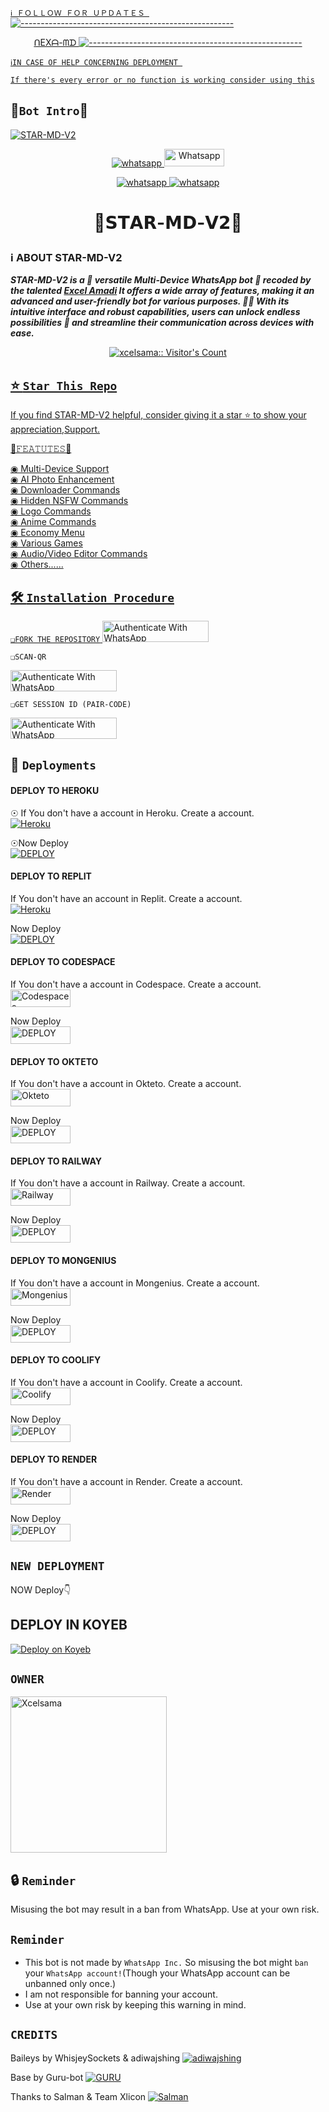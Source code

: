  [`ℹ️ ＦＯＬＬＯＷ ＦＯＲ ＵＰＤＡＴＥＳ
`](https://github.com/Xcelsama)
[![-----------------------------------------------------](https://raw.githubusercontent.com/andreasbm/readme/master/assets/lines/colored.png)](#table-of-contents)
      <p align="center">[ᑎEXᗩ-ᗰᗪ ](https://wa.me/+256789810043)
[![-----------------------------------------------------](https://raw.githubusercontent.com/andreasbm/readme/master/assets/lines/colored.png)](#table-of-contents)



[`ℹ️IN CASE OF HELP CONCERNING DEPLOYMENT
`](https://wa.me/+256789810043)

 [`If there's every error or no function is working consider using this`](https://github.com/henrygokugt99/NEXA-MD-)

##  🌠```Bot Intro```🌠
[![STAR-MD-V2](https://i.ibb.co/hVFKKb1/2024041510172390.jpg)](https://wa.me/+256789810043)
</p>
      <p align="center">
  <a href="https://wa.me//+2347045035241" target="_blank">
    <img alt="whatsapp" src="https://img.shields.io/badge/ Whatsapp -25D366?style=for-the-badge&logo=whatsapp&logoColor=white" />
  </a>
  <a aria-label="STAR-MD is free to use" href="https://chat.whatsapp.com/EmP3syvou18HrZk6R6nTAK" "target="_blank"><img alt='Whatsapp' src='https://img.shields.io/badge/OFFICIAL-GC-h?color=black&style=for-the-badge&logo=whatsapp' width="96.35" height="28"/></a></p>

   
 
<p align="center">
<a href='https://chat.whatsapp.com/Lg0lY4M1k8oDMYzylg86xs' 
  <a aria-label="Join our chats" href="https://chat.whatsapp.com/FdwbFnI8Fcf4VTVvFTFk08" target="_blank">

   <img alt="whatsapp" src="https://img.shields.io/badge/Join Group-25D366?style=for-the-badge&logo=whatsapp&logoColor=white" />
<img alt="whatsapp" src="https://img.shields.io/badge/Bot%20Whatsapp-25D366?style=for-the-badge&logo=whatsapp&logoColor=white" />

  <a
 href="https://wa.me//+2347045035241"></a>
</p>

  </a>


<h1 align="center"> 🌠𝗦𝗧𝗔𝗥-𝗠𝗗-𝗩𝟮🌠
</p>
   
### ℹ️ **ABOUT STAR-MD-V2**
***STAR-MD-V2 is a 🌟 versatile Multi-Device WhatsApp bot 🤖 recoded by the talented [Excel Amadi](https://github.com/Xcelsama) It offers a wide array of features, making it an advanced and user-friendly bot for various purposes. 🎉📱 With its intuitive interface and robust capabilities, users can unlock endless possibilities 🚀 and streamline their communication across devices with ease.***

</a>
   <a aria-label="STAR-MD-V2 is free to use" href="https://whatsapp.com/channel/0029VaBcXo4JJhzW9c1uVD2X" target="_blank">
 <p align="center"><img src="https://profile-counter.glitch.me/{xcelsama}/count.svg" alt="xcelsama:: Visitor's Count" /></p>



## ⭐ `Star This Repo`
If you find STAR-MD-V2 helpful, consider giving it a star ⭐ to show your appreciation,Support.



🚀𝙵𝙴𝙰𝚃𝚄𝚃𝙴𝚂🚀


◉ Multi-Device Support  
◉ AI Photo Enhancement  
◉ Downloader Commands  
◉ Hidden NSFW Commands  
◉ Logo Commands  
◉ Anime Commands  
◉ Economy Menu  
◉ Various Games  
◉ Audio/Video Editor Commands                   
◉ Others...... 

## 🛠️ `Installation Procedure`


```❏FORK THE REPOSITORY``` 
  <a href="https://github.com/Xcelsama/STAR-MD-V2/fork" target="_blank">
  <img src="https://img.shields.io/badge/FORK STAR-black?style=for-the-badge&logo=render" alt="Authenticate With WhatsApp" width="170" height="34">
</a>

```❏SCAN-QR```        

<a href="https://star-qr-70e418af7eed.herokuapp.com/" target="_blank">
  <img src="https://img.shields.io/badge/SCAN QR-black?style=for-the-badge&logo=render" alt="Authenticate With WhatsApp" width="170" height="34">
</a>



```❏GET SESSION ID (PAIR-CODE)```           
 
<a href="https://replit.com/@HopeAmadi/STAR-MD-V2-PAIR-CODE?s=app" target="_blank">
  <img src="https://img.shields.io/badge/SESSION ID-black?style=for-the-badge&logo=render" alt="Authenticate With WhatsApp" width="170" height="34">
</a>





## 🚀 `Deployments`
#### DEPLOY TO HEROKU 

☉ If You don't have a account in Heroku. Create a account.
    <br>
<a href='https://signup.heroku.com/' target="_blank"><img alt='Heroku' src='https://img.shields.io/badge/-Create-black?style=for-the-badge&logo=heroku&logoColor=white'/></a>

☉Now Deploy
    <br>
<a href='https://dashboard.heroku.com/new?template=https://github.com/Xcelsama/STAR-MD-V2' target="_blank"><img alt='DEPLOY' src='https://img.shields.io/badge/-DEPLOY-black?style=for-the-badge&logo=heroku&logoColor=white'/></a>

#### DEPLOY TO REPLIT
 If You don't have an account in Replit. Create a account.
    <br>
<a href='https://replit.com/signup' target="_blank"><img alt='Heroku' src='https://img.shields.io/badge/-Create-black?style=for-the-badge&logo=replit&logoColor=white'/></a>

 Now Deploy
    <br>
    <a href='https://repl.it/github/salmanytofficial/XLICON-V2-MD' target="_blank"><img alt='DEPLOY' src='https://img.shields.io/badge/-DEPLOY-black?style=for-the-badge&logo=replit&logoColor=white'/></a>



#### DEPLOY TO CODESPACE

 If You don't have a account in Codespace. Create a account.
    <br>
<a href='https://github.com/login?return_to=https%3A%2F%2Fgithub.com%2Fcodespaces' target="_blank"><img alt='Codespaces' src='https://img.shields.io/badge/CREATE-h?color=black&style=for-the-badge&logo=visualstudiocode' width="96.35" height="28"/></a></p>

 Now Deploy
    <br>
<a href='https://github.com/codespaces/new' target="_blank"><img alt='DEPLOY' src='https://img.shields.io/badge/DEPLOY -h?color=black&style=for-the-badge&logo=visualstudiocode' width="96.35" height="28"/></a></p>

#### DEPLOY TO OKTETO

If You don't have a account in Okteto. Create a account.
    <br>
<a href='https://www.okteto.com/pricing/?plan=SaaS' target="_blank"><img alt='Okteto' src='https://img.shields.io/badge/CREATE-h?color=black&style=for-the-badge&logo=opera' width="96.35" height="28"/></a></p>

Now Deploy
    <br>
<a href='https://cloud.okteto.com/login' target="_blank"><img alt='DEPLOY' src='https://img.shields.io/badge/DEPLOY -h?color=black&style=for-the-badge&logo=opera' width="96.35" height="28"/></a></p>

#### DEPLOY TO RAILWAY

 If You don't have a account in Railway. Create a account.
    <br>
<a href='https://railway.app/login' target="_blank"><img alt='Railway' src='https://img.shields.io/badge/CREATE-h?color=black&style=for-the-badge&logo=railway' width="96.35" height="28"/></a></p>

 Now Deploy
    <br>
<a href='https://railway.app/new' target="_blank"><img alt='DEPLOY' src='https://img.shields.io/badge/DEPLOY -h?color=black&style=for-the-badge&logo=railway' width="96.35" height="28"/></a></p>

#### DEPLOY TO MONGENIUS

 If You don't have a account in Mongenius. Create a account.
    <br>
<a href='https://studio.mogenius.com/user/registration' target="_blank"><img alt='Mongenius' src='https://img.shields.io/badge/CREATE-h?color=black&style=for-the-badge&logo=genius' width="96.35" height="28"/></a></p>

 Now Deploy
    <br>
<a href='https://railway.app/new' target="_blank"><img alt='DEPLOY' src='https://img.shields.io/badge/DEPLOY -h?color=black&style=for-the-badge&logo=genius' width="96.35" height="28"/></a></p>

#### DEPLOY TO COOLIFY

 If You don't have a account in Coolify. Create a account.
    <br>
<a href='https://app.coolify.io/register' target="_blank"><img alt='Coolify' src='https://img.shields.io/badge/CREATE-h?color=black&style=for-the-badge&logo=C' width="96.35" height="28"/></a></p>

 Now Deploy
    <br>
<a href='https://coolify.io/' target="_blank"><img alt='DEPLOY' src='https://img.shields.io/badge/DEPLOY -h?color=black&style=for-the-badge&logo=C' width="96.35" height="28"/></a></p>

#### DEPLOY TO RENDER

 If You don't have a account in Render. Create a account.
    <br>
<a href='https://dashboard.render.com/register' target="_blank"><img alt='Render' src='https://img.shields.io/badge/CREATE-h?color=black&style=for-the-badge&logo=render' width="96.35" height="28"/></a></p>

 Now Deploy
    <br>
<a href='https://dashboard.render.com' target="_blank"><img alt='DEPLOY' src='https://img.shields.io/badge/DEPLOY -h?color=black&style=for-the-badge&logo=render' width="96.35" height="28"/></a></p>

## `NEW DEPLOYMENT`
NOW Deploy👇
<br>
## DEPLOY IN KOYEB    
[![Deploy on Koyeb](https://www.koyeb.com/static/images/deploy/button.svg)](https://app.koyeb.com/auth/signup)  
## `OWNER` 
<a href="https://github.com/Xcelsama"><img src="https://github.com/Xcelsama.png" width="250" height="250" alt="Xcelsama"/></a>

   

## 🔒 `Reminder`
Misusing the bot may result in a ban from WhatsApp. Use at your own risk.


## `Reminder`
  
- This bot is not made by `WhatsApp Inc.` So misusing the bot might `ban` your `WhatsApp account!`(Though your WhatsApp account can be unbanned only once.)
- I am not responsible for banning your account.
- Use at your own risk by keeping this warning in mind.


## `CREDITS`
Baileys by WhisjeySockets  & adiwajshing
[![adiwajshing](https://github.com/WhiskeySockets.png?size=200)](https://github.com/WhiskeySockets) 

Base by Guru-bot
[![GURU](https://github.com/Guru322.png?size=200)](https://github.com/Guru322) 


Thanks to Salman & Team Xlicon
[![Salman](https://github.com/salmanytofficial.png?size=200)](https://github.com/salmanytofficial)
